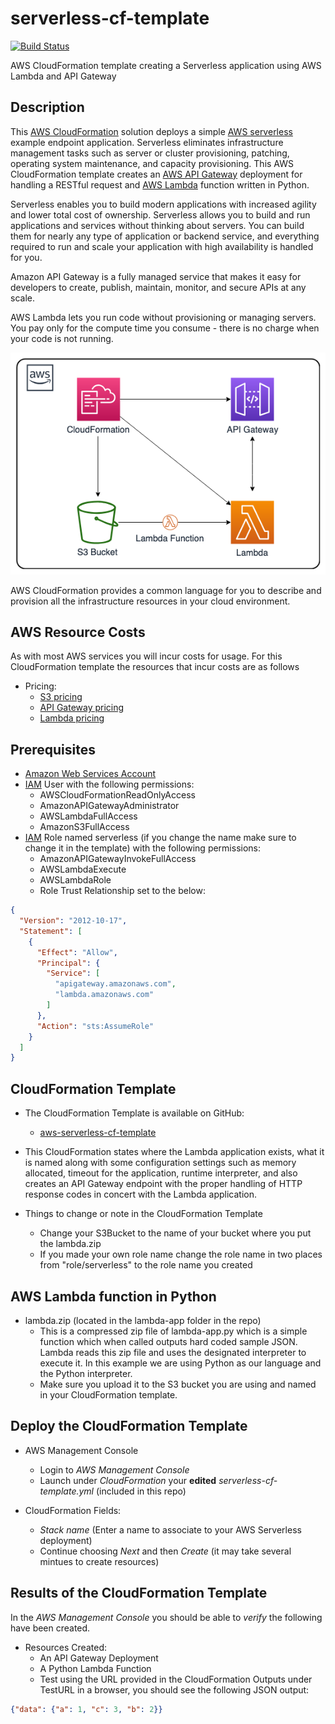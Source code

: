 # serverless-cf-template
[![Build Status](https://travis-ci.org/getcft/aws-serverless-cf-template.svg?branch=master)](https://travis-ci.org/getcft/aws-serverless-cf-template)

AWS CloudFormation template creating a Serverless application using AWS Lambda and API Gateway

## Description

This <a href="https://aws.amazon.com/cloudformation/" target="_blank">AWS CloudFormation</a> solution deploys a simple <a href="https://aws.amazon.com/serverless/" target="_blank"> AWS serverless</a> example endpoint application. Serverless eliminates infrastructure management tasks such as server or cluster provisioning, patching, operating system maintenance, and capacity provisioning. This AWS CloudFormation template creates an <a href="https://aws.amazon.com/api-gateway/" target="_blank">AWS API Gateway</a> deployment for handling a RESTful request and <a href="https://aws.amazon.com/lambda/" target="_blank">AWS Lambda</a> function written in Python.

Serverless enables you to build modern applications with increased agility and lower total cost of ownership. Serverless allows you to build and run applications and services without thinking about servers. You can build them for nearly any type of application or backend service, and everything required to run and scale your application with high availability is handled for you.

Amazon API Gateway is a fully managed service that makes it easy for developers to create, publish, maintain, monitor, and secure APIs at any scale.

AWS Lambda lets you run code without provisioning or managing servers. You pay only for the compute time you consume - there is no charge when your code is not running.

<img src="serverless-cft.png" alt="AWS Serverless" />

AWS CloudFormation provides a common language for you to describe and provision all the infrastructure resources in your cloud environment.

## AWS Resource Costs

As with most AWS services you will incur costs for usage. For this CloudFormation template the resources that incur costs are as follows

* Pricing:
  * <a href="https://aws.amazon.com/s3/pricing/" target="_blank">S3 pricing</a>
  * <a href="https://aws.amazon.com/api-gateway/pricing/" target="_blank">API Gateway pricing</a>
  * <a href="https://aws.amazon.com/lambda/pricing/" target="_blank">Lambda pricing</a>

## Prerequisites

* <a href="https://aws.amazon.com" target="_blank"> Amazon Web Services Account</a>
* <a href="https://aws.amazon.com/iam/" target="_blank">IAM</a> User with the following permissions:
  * AWSCloudFormationReadOnlyAccess
  * AmazonAPIGatewayAdministrator
  * AWSLambdaFullAccess
  * AmazonS3FullAccess
* <a href="https://aws.amazon.com/iam/" target="_blank">IAM</a> Role named serverless (if you change the name make sure to change it in the template) with the following permissions:
  * AmazonAPIGatewayInvokeFullAccess
  * AWSLambdaExecute
  * AWSLambdaRole
  * Role Trust Relationship set to the below:
```json
{
  "Version": "2012-10-17",
  "Statement": [
    {
      "Effect": "Allow",
      "Principal": {
        "Service": [
          "apigateway.amazonaws.com",
          "lambda.amazonaws.com"
        ]
      },
      "Action": "sts:AssumeRole"
    }
  ]
}
```

## CloudFormation Template

* The CloudFormation Template is available on GitHub:
   * <a href="https://github.com/getcft/aws-serverless-cf-template" target="_blank">aws-serverless-cf-template</a>

* This CloudFormation states where the Lambda application exists, what it is named along with some configuration settings such as memory allocated, timeout for the application, runtime interpreter, and also creates an API Gateway endpoint with the proper handling of HTTP response codes in concert with the Lambda application.

* Things to change or note in the CloudFormation Template
  * Change your S3Bucket to the name of your bucket where you put the lambda.zip
  * If you made your own role name change the role name in two places from "role/serverless" to the role name you created

## AWS Lambda function in Python

* lambda.zip (located in the lambda-app folder in the repo)
  * This is a compressed zip file of lambda-app.py which is a simple function which when called outputs hard coded sample JSON. Lambda reads this zip file and uses the designated interpreter to execute it. In this example we are using Python as our language and the Python interpreter.
  * Make sure you upload it to the S3 bucket you are using and named in your CloudFormation template.


## Deploy the CloudFormation Template

* AWS Management Console

   * Login to *AWS Management Console*
   * Launch under *CloudFormation* your **edited** *serverless-cf-template.yml* (included in this repo)

* CloudFormation Fields:

   * *Stack name* (Enter a name to associate to your AWS Serverless deployment)
   * Continue choosing *Next* and then *Create* (it may take several mintues to create resources)

## Results of the CloudFormation Template

In the *AWS Management Console* you should be able to *verify* the following have been created.

* Resources Created:
   * An API Gateway Deployment
   * A Python Lambda Function
   * Test using the URL provided in the CloudFormation Outputs under TestURL in a browser, you should see the following JSON output:

```json
{"data": {"a": 1, "c": 3, "b": 2}}
```
